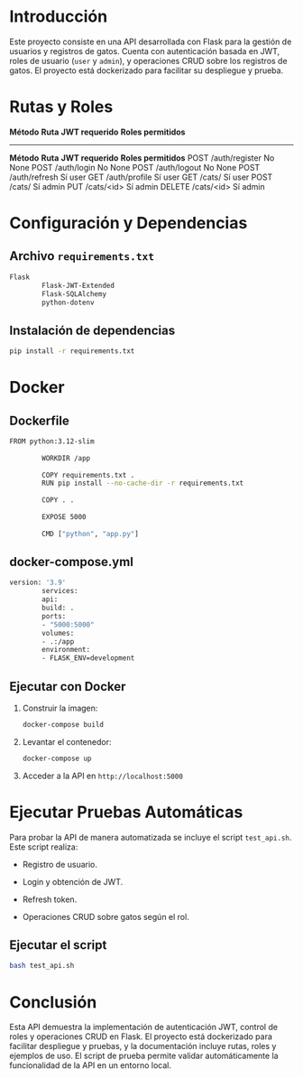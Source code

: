 # Introducción

Este proyecto consiste en una API desarrollada con Flask para la gestión
de usuarios y registros de gatos. Cuenta con autenticación basada en
JWT, roles de usuario (`user` y `admin`), y operaciones CRUD sobre los
registros de gatos. El proyecto está dockerizado para facilitar su
despliegue y prueba.

# Rutas y Roles

  **Método**   **Ruta**         **JWT requerido**   **Roles permitidos**
  ------------ ---------------- ------------------- ----------------------
  **Método**   **Ruta**         **JWT requerido**   **Roles permitidos**
  POST         /auth/register   No                  None
  POST         /auth/login      No                  None
  POST         /auth/logout     No                  None
  POST         /auth/refresh    Sí                  user
  GET          /auth/profile    Sí                  user
  GET          /cats/           Sí                  user
  POST         /cats/           Sí                  admin
  PUT          /cats/\<id\>     Sí                  admin
  DELETE       /cats/\<id\>     Sí                  admin

# Configuración y Dependencias

## Archivo `requirements.txt`

``` {.bash language="bash"}
Flask
        Flask-JWT-Extended
        Flask-SQLAlchemy
        python-dotenv
```

## Instalación de dependencias

``` {.bash language="bash"}
pip install -r requirements.txt
```

# Docker

## Dockerfile

``` {.bash language="bash"}
FROM python:3.12-slim
        
        WORKDIR /app
        
        COPY requirements.txt .
        RUN pip install --no-cache-dir -r requirements.txt
        
        COPY . .
        
        EXPOSE 5000
        
        CMD ["python", "app.py"]
```

## docker-compose.yml

``` {.bash language="bash"}
version: '3.9'
        services:
        api:
        build: .
        ports:
        - "5000:5000"
        volumes:
        - .:/app
        environment:
        - FLASK_ENV=development
```

## Ejecutar con Docker

1.  Construir la imagen:

    ``` {.bash language="bash"}
    docker-compose build
    ```

2.  Levantar el contenedor:

    ``` {.bash language="bash"}
    docker-compose up
    ```

3.  Acceder a la API en `http://localhost:5000`

# Ejecutar Pruebas Automáticas

Para probar la API de manera automatizada se incluye el script
`test_api.sh`. Este script realiza:

-   Registro de usuario.

-   Login y obtención de JWT.

-   Refresh token.

-   Operaciones CRUD sobre gatos según el rol.

## Ejecutar el script

``` {.bash language="bash"}
bash test_api.sh
```

# Conclusión

Esta API demuestra la implementación de autenticación JWT, control de
roles y operaciones CRUD en Flask. El proyecto está dockerizado para
facilitar despliegue y pruebas, y la documentación incluye rutas, roles
y ejemplos de uso. El script de prueba permite validar automáticamente
la funcionalidad de la API en un entorno local.

